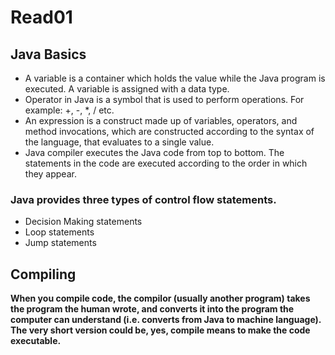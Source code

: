 # Read01

## Java Basics
- A variable is a container which holds the value while the Java program is executed. A variable is assigned with a data type.
- Operator in Java is a symbol that is used to perform operations. For example: +, -, *, / etc.
- An expression is a construct made up of variables, operators, and method invocations, which are constructed according to the syntax of the language, that evaluates to a single value.
- Java compiler executes the Java code from top to bottom. The statements in the code are executed according to the order in which they appear.

### Java provides three types of control flow statements.
- Decision Making statements
- Loop statements
- Jump statements

## Compiling
**When you compile code, the compilor (usually another program) takes the program the human wrote, and converts it into the program the computer can understand (i.e. converts from Java to machine language). The very short version could be, yes, compile means to make the code executable.**

